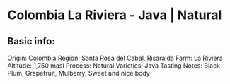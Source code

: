 # Colombia La Riviera - Java | Natural

## Basic info:

Origin: Colombia
Region: Santa Rosa del Cabal, Risaralda
Farm: La Riviera
Altitude: 1,750 masl
Process: Natural
Varieties: Java
Tasting Notes: Black Plum, Grapefruit, Mulberry, Sweet and nice body
